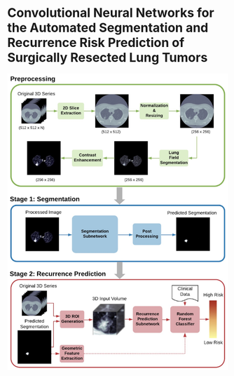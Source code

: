 # Convolutional Neural Networks for the Automated Segmentation and Recurrence Risk Prediction of Surgically Resected Lung Tumors

<p align="center">
  <img src="https://github.com/maggiebasta/lung-cancer-thesis/blob/master/figures/system_overview.jpg?raw=true" width="550">
</p>
